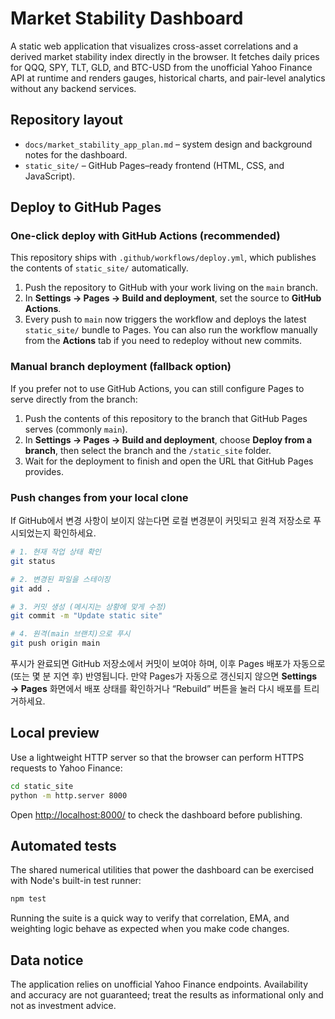 # Market Stability Dashboard

A static web application that visualizes cross-asset correlations and a derived market stability index directly in the browser. It fetches daily prices for QQQ, SPY, TLT, GLD, and BTC-USD from the unofficial Yahoo Finance API at runtime and renders gauges, historical charts, and pair-level analytics without any backend services.

## Repository layout

- `docs/market_stability_app_plan.md` – system design and background notes for the dashboard.
- `static_site/` – GitHub Pages–ready frontend (HTML, CSS, and JavaScript).

## Deploy to GitHub Pages

### One-click deploy with GitHub Actions (recommended)

This repository ships with `.github/workflows/deploy.yml`, which publishes the contents of `static_site/` automatically.

1. Push the repository to GitHub with your work living on the `main` branch.
2. In **Settings → Pages → Build and deployment**, set the source to **GitHub Actions**.
3. Every push to `main` now triggers the workflow and deploys the latest `static_site/` bundle to Pages. You can also run the workflow manually from the **Actions** tab if you need to redeploy without new commits.

### Manual branch deployment (fallback option)

If you prefer not to use GitHub Actions, you can still configure Pages to serve directly from the branch:

1. Push the contents of this repository to the branch that GitHub Pages serves (commonly `main`).
2. In **Settings → Pages → Build and deployment**, choose **Deploy from a branch**, then select the branch and the `/static_site` folder.
3. Wait for the deployment to finish and open the URL that GitHub Pages provides.

### Push changes from your local clone

If GitHub에서 변경 사항이 보이지 않는다면 로컬 변경분이 커밋되고 원격 저장소로 푸시되었는지 확인하세요.

```bash
# 1. 현재 작업 상태 확인
git status

# 2. 변경된 파일을 스테이징
git add .

# 3. 커밋 생성 (메시지는 상황에 맞게 수정)
git commit -m "Update static site"

# 4. 원격(main 브랜치)으로 푸시
git push origin main
```

푸시가 완료되면 GitHub 저장소에서 커밋이 보여야 하며, 이후 Pages 배포가 자동으로(또는 몇 분 지연 후) 반영됩니다. 만약 Pages가 자동으로 갱신되지 않으면 **Settings → Pages** 화면에서 배포 상태를 확인하거나 “Rebuild” 버튼을 눌러 다시 배포를 트리거하세요.

## Local preview

Use a lightweight HTTP server so that the browser can perform HTTPS requests to Yahoo Finance:

```bash
cd static_site
python -m http.server 8000
```

Open <http://localhost:8000/> to check the dashboard before publishing.

## Automated tests

The shared numerical utilities that power the dashboard can be exercised with Node's built-in test runner:

```bash
npm test
```

Running the suite is a quick way to verify that correlation, EMA, and weighting logic behave as expected when you make code changes.

## Data notice

The application relies on unofficial Yahoo Finance endpoints. Availability and accuracy are not guaranteed; treat the results as informational only and not as investment advice.
